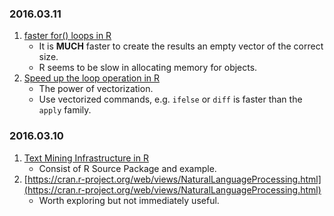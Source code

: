 ### 2016.03.11

1. [faster for() loops in R](http://www.r-bloggers.com/faster-for-loops-in-r/)
	* It is **MUCH** faster to create the results an empty vector of the correct size.
	* R seems to be slow in allocating memory for objects.
2. [Speed up the loop operation in R](http://stackoverflow.com/questions/2908822/speed-up-the-loop-operation-in-r)
	* The power of vectorization.
	* Use vectorized commands, e.g. `ifelse` or `diff` is faster than the `apply` family. 

### 2016.03.10

1. [Text Mining Infrastructure in R](https://www.jstatsoft.org/article/view/v025i05)
  	* Consist of R Source Package and example.
2. [https://cran.r-project.org/web/views/NaturalLanguageProcessing.html](https://cran.r-project.org/web/views/NaturalLanguageProcessing.html)
  	* Worth exploring but not immediately useful. 